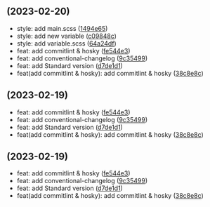 ##  (2023-02-20)

* style: add main.scss ([1494e65](https://github.com/tinaaa071/Sass-hex/commit/1494e65))
* style: add new variable ([c09848c](https://github.com/tinaaa071/Sass-hex/commit/c09848c))
* style: add variable.scss ([64a24df](https://github.com/tinaaa071/Sass-hex/commit/64a24df))
* feat: add commitlint & hosky ([fe544e3](https://github.com/tinaaa071/Sass-hex/commit/fe544e3))
* feat: add conventional-changelog ([9c35499](https://github.com/tinaaa071/Sass-hex/commit/9c35499))
* feat: add Standard version ([d7de1d1](https://github.com/tinaaa071/Sass-hex/commit/d7de1d1))
* feat(add commitlint & hosky): add commitlint & hosky ([38c8e8c](https://github.com/tinaaa071/Sass-hex/commit/38c8e8c))



##  (2023-02-19)

* feat: add commitlint & hosky ([fe544e3](https://github.com/tinaaa071/Sass-hex/commit/fe544e3))
* feat: add conventional-changelog ([9c35499](https://github.com/tinaaa071/Sass-hex/commit/9c35499))
* feat: add Standard version ([d7de1d1](https://github.com/tinaaa071/Sass-hex/commit/d7de1d1))
* feat(add commitlint & hosky): add commitlint & hosky ([38c8e8c](https://github.com/tinaaa071/Sass-hex/commit/38c8e8c))



##  (2023-02-19)

* feat: add commitlint & hosky ([fe544e3](https://github.com/tinaaa071/Sass-hex/commit/fe544e3))
* feat: add conventional-changelog ([9c35499](https://github.com/tinaaa071/Sass-hex/commit/9c35499))
* feat: add Standard version ([d7de1d1](https://github.com/tinaaa071/Sass-hex/commit/d7de1d1))
* feat(add commitlint & hosky): add commitlint & hosky ([38c8e8c](https://github.com/tinaaa071/Sass-hex/commit/38c8e8c))



